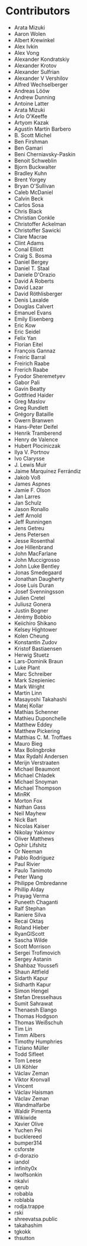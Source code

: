 # Contributors

- Arata Mizuki
- Aaron Wolen
- Albert Krewinkel
- Alex Ivkin
- Alex Vong
- Alexander Kondratskiy
- Alexander Krotov
- Alexander Sulfrian
- Alexander V Vershilov
- Alfred Wechselberger
- Andreas Lööw
- Andrew Dunning
- Antoine Latter
- Arata Mizuki
- Arlo O'Keeffe
- Artyom Kazak
- Agustín Martín Barbero
- B. Scott Michel
- Ben Firshman
- Ben Gamari
- Beni Cherniavsky-Paskin
- Benoit Schweblin
- Bjorn Buckwalter
- Bradley Kuhn
- Brent Yorgey
- Bryan O'Sullivan
- Caleb McDaniel
- Calvin Beck
- Carlos Sosa
- Chris Black
- Christian Conkle
- Christoffer Ackelman
- Christoffer Sawicki
- Clare Macrae
- Clint Adams
- Conal Elliott
- Craig S. Bosma
- Daniel Bergey
- Daniel T. Staal
- Daniele D'Orazio
- David A Roberts
- David Lazar
- David Röthlisberger
- Denis Laxalde
- Douglas Calvert
- Emanuel Evans
- Emily Eisenberg
- Eric Kow
- Eric Seidel
- Felix Yan
- Florian Eitel
- François Gannaz
- Freiric Barral
- Freirich Raabe
- Frerich Raabe
- Fyodor Sheremetyev
- Gabor Pali
- Gavin Beatty
- Gottfried Haider
- Greg Maslov
- Greg Rundlett
- Grégory Bataille
- Gwern Branwen
- Hans-Peter Deifel
- Henrik Tramberend
- Henry de Valence
- Hubert Plociniczak
- Ilya V. Portnov
- Ivo Clarysse
- J. Lewis Muir
- Jaime Marquínez Ferrándiz
- Jakob Voß
- James Aspnes
- Jamie F. Olson
- Jan Larres
- Jan Schulz
- Jason Ronallo
- Jeff Arnold
- Jeff Runningen
- Jens Getreu
- Jens Petersen
- Jesse Rosenthal
- Joe Hillenbrand
- John MacFarlane
- John Muccigrosso
- John Luke Bentley
- Jonas Smedegaard
- Jonathan Daugherty
- Jose Luis Duran
- Josef Svenningsson
- Julien Cretel
- Juliusz Gonera
- Justin Bogner
- Jérémy Bobbio
- Keiichiro Shikano
- Kelsey Hightower
- Kolen Cheung
- Konstantin Zudov
- Kristof Bastiaensen
- Herwig Stuetz
- Lars-Dominik Braun
- Luke Plant
- Marc Schreiber
- Mark Szepieniec
- Mark Wright
- Martin Linn
- Masayoshi Takahashi
- Matej Kollar
- Mathias Schenner
- Mathieu Duponchelle
- Matthew Eddey
- Matthew Pickering
- Matthias C. M. Troffaes
- Mauro Bieg
- Max Bolingbroke
- Max Rydahl Andersen
- Merijn Verstraaten
- Michael Beaumont
- Michael Chladek
- Michael Snoyman
- Michael Thompson
- MinRK
- Morton Fox
- Nathan Gass
- Neil Mayhew
- Nick Bart
- Nicolas Kaiser
- Nikolay Yakimov
- Oliver Matthews
- Ophir Lifshitz
- Or Neeman
- Pablo Rodríguez
- Paul Rivier
- Paulo Tanimoto
- Peter Wang
- Philippe Ombredanne
- Phillip Alday
- Prayag Verma
- Puneeth Chaganti
- Ralf Stephan
- Raniere Silva
- Recai Oktaş
- Roland Hieber
- RyanGlScott
- Sascha Wilde
- Scott Morrison
- Sergei Trofimovich
- Sergey Astanin
- Shahbaz Youssefi
- Shaun Attfield
- Sidarth Kapur
- Sidharth Kapur
- Simon Hengel
- Stefan Dresselhaus
- Sumit Sahrawat
- Thenaesh Elango
- Thomas Hodgson
- Thomas Weißschuh
- Tim Lin
- Timm Albers
- Timothy Humphries
- Tiziano Müller
- Todd Sifleet
- Tom Leese
- Uli Köhler
- Václav Zeman
- Viktor Kronvall
- Vincent
- Václav Haisman
- Václav Zeman
- Wandmalfarbe
- Waldir Pimenta
- Wikiwide
- Xavier Olive
- Yuchen Pei
- bucklereed
- bumper314
- csforste
- d-dorazio
- iandol
- infinity0x
- lwolfsonkin
- nkalvi
- qerub
- robabla
- roblabla
- rodja.trappe
- rski
- shreevatsa.public
- takahashim
- tgkokk
- thsutton
